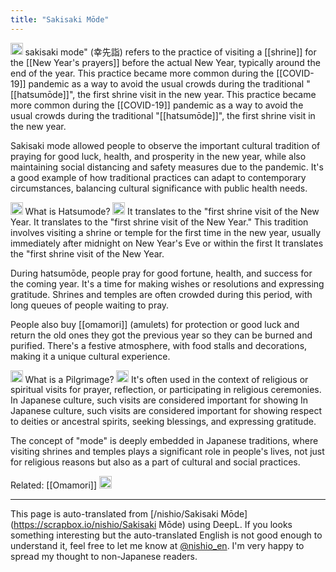 ```yaml
---
title: "Sakisaki Mōde"
---
```


<img src='https://scrapbox.io/api/pages/nishio-en/Discovering Japan/icon' alt='Discovering Japan.icon' height="19.5"/> sakisaki mode" (幸先詣) refers to the practice of visiting a [[shrine]] for the [[New Year's prayers]] before the actual New Year, typically around the end of the year. This practice became more common during the [[COVID-19]] pandemic as a way to avoid the usual crowds during the traditional "[[hatsumōde]]", the first shrine visit in the new year. This practice became more common during the [[COVID-19]] pandemic as a way to avoid the usual crowds during the traditional "[[hatsumōde]]", the first shrine visit in the new year.

Sakisaki mode allowed people to observe the important cultural tradition of praying for good luck, health, and prosperity in the new year, while also maintaining social distancing and safety measures due to the pandemic. It's a good example of how traditional practices can adapt to contemporary circumstances, balancing cultural significance with public health needs.

<img src='https://scrapbox.io/api/pages/nishio-en/nishio/icon' alt='nishio.icon' height="19.5"/> What is Hatsumode?
<img src='https://scrapbox.io/api/pages/nishio-en/Discovering Japan/icon' alt='Discovering Japan.icon' height="19.5"/> It translates to the "first shrine visit of the New Year. It translates to the "first shrine visit of the New Year." This tradition involves visiting a shrine or temple for the first time in the new year, usually immediately after midnight on New Year's Eve or within the first It translates the "first shrine visit of the New Year.

During hatsumōde, people pray for good fortune, health, and success for the coming year. It's a time for making wishes or resolutions and expressing gratitude. Shrines and temples are often crowded during this period, with long queues of people waiting to pray.

People also buy [[omamori]] (amulets) for protection or good luck and return the old ones they got the previous year so they can be burned and purified. There's a festive atmosphere, with food stalls and decorations, making it a unique cultural experience.

<img src='https://scrapbox.io/api/pages/nishio-en/nishio/icon' alt='nishio.icon' height="19.5"/> What is a Pilgrimage?
<img src='https://scrapbox.io/api/pages/nishio-en/Discovering Japan/icon' alt='Discovering Japan.icon' height="19.5"/> It's often used in the context of religious or spiritual visits for prayer, reflection, or participating in religious ceremonies. In Japanese culture, such visits are considered important for showing In Japanese culture, such visits are considered important for showing respect to deities or ancestral spirits, seeking blessings, and expressing gratitude.

The concept of "mode" is deeply embedded in Japanese traditions, where visiting shrines and temples plays a significant role in people's lives, not just for religious reasons but also as a part of cultural and social practices.


Related: [[Omamori]]
<img src='https://scrapbox.io/api/pages/nishio-en/en/icon' alt='en.icon' height="19.5"/>

---
This page is auto-translated from [/nishio/Sakisaki Mōde](https://scrapbox.io/nishio/Sakisaki Mōde) using DeepL. If you looks something interesting but the auto-translated English is not good enough to understand it, feel free to let me know at [@nishio_en](https://twitter.com/nishio_en). I'm very happy to spread my thought to non-Japanese readers.
